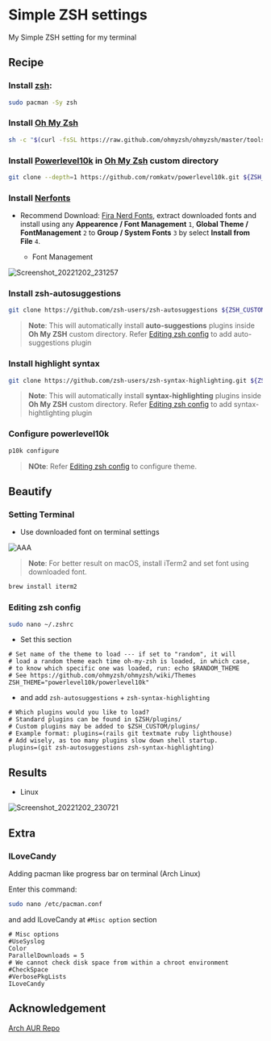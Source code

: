 # Simple ZSH settings
My Simple ZSH setting for my terminal

## Recipe

### Install [zsh](https://aur.archlinux.org/):

```zsh
sudo pacman -Sy zsh
```

### Install [Oh My Zsh](https://ohmyz.sh/)

```zsh
sh -c "$(curl -fsSL https://raw.github.com/ohmyzsh/ohmyzsh/master/tools/install.sh)"
```

### Install [Powerlevel10k](https://github.com/romkatv/powerlevel10k) in [Oh My Zsh](https://ohmyz.sh/) custom directory

```zsh
git clone --depth=1 https://github.com/romkatv/powerlevel10k.git ${ZSH_CUSTOM:-$HOME/.oh-my-zsh/custom}/themes/powerlevel10k
```

### Install [Nerfonts](https://www.nerdfonts.com/font-downloads)

* Recommend Download: [Fira Nerd Fonts](https://github.com/ryanoasis/nerd-fonts/releases/download/v2.2.2/FiraCode.zip), extract downloaded fonts and install using any **Appearence / Font Management** `1`, **Global Theme / FontManagement** `2` to **Group / System Fonts** `3` by select **Install from File** `4`.

  * Font Management

![Screenshot_20221202_231257](https://user-images.githubusercontent.com/72515939/205325060-933e84ea-30bc-411e-b7c7-dc6d365ba5cd.png)

### Install zsh-autosuggestions

```zsh
git clone https://github.com/zsh-users/zsh-autosuggestions ${ZSH_CUSTOM:-~/.oh-my-zsh/custom}/plugins/zsh-autosuggestions
```
> **Note**: This will automatically install **auto-suggestions** plugins inside **Oh My ZSH** custom directory. Refer [Editing zsh config](https://github.com/theofficialcopypaste/SimpleZSHSettings/blob/main/README.md#editing-zsh-config) to add auto-suggestions plugin

### Install highlight syntax

```zsh
git clone https://github.com/zsh-users/zsh-syntax-highlighting.git ${ZSH_CUSTOM:-~/.oh-my-zsh/custom}/plugins/zsh-syntax-highlighting
```
> **Note**: This will automatically install **syntax-highlighting** plugins inside **Oh My ZSH** custom directory. Refer [Editing zsh config](https://github.com/theofficialcopypaste/SimpleZSHSettings/blob/main/README.md#editing-zsh-config) to add syntax-hightlighting plugin

### Configure powerlevel10k

```zsh
p10k configure 
```
> **NOte**: Refer [Editing zsh config](https://github.com/theofficialcopypaste/SimpleZSHSettings/blob/main/README.md#editing-zsh-config) to configure theme.

## Beautify

### Setting Terminal

* Use downloaded font on terminal settings

![AAA](https://user-images.githubusercontent.com/72515939/204857692-e74ba764-4200-4f47-b7e6-29099bb60fe7.png)

> **Note**: For better result on macOS, install iTerm2 and set font using downloaded font.

```zsh
brew install iterm2
```

### Editing zsh config
```zsh
sudo nano ~/.zshrc
```

  * Set this section

```nano
# Set name of the theme to load --- if set to "random", it will
# load a random theme each time oh-my-zsh is loaded, in which case,
# to know which specific one was loaded, run: echo $RANDOM_THEME
# See https://github.com/ohmyzsh/ohmyzsh/wiki/Themes
ZSH_THEME="powerlevel10k/powerlevel10k"
```

  * and add `zsh-autosuggestions` + `zsh-syntax-highlighting`

```nano
# Which plugins would you like to load?
# Standard plugins can be found in $ZSH/plugins/
# Custom plugins may be added to $ZSH_CUSTOM/plugins/
# Example format: plugins=(rails git textmate ruby lighthouse)
# Add wisely, as too many plugins slow down shell startup.
plugins=(git zsh-autosuggestions zsh-syntax-highlighting)
```

## Results

* Linux

![Screenshot_20221202_230721](https://user-images.githubusercontent.com/72515939/205324364-a0687f4f-7ba1-4395-a3a7-ec6ffe46ffc0.png)

## Extra

### ILoveCandy

Adding pacman like progress bar on terminal (Arch Linux)

Enter this command:
```zsh
sudo nano /etc/pacman.conf 
```

and add ILoveCandy at `#Misc option` section

```nano
# Misc options
#UseSyslog
Color
ParallelDownloads = 5
# We cannot check disk space from within a chroot environment
#CheckSpace
#VerbosePkgLists
ILoveCandy
```

## Acknowledgement

[Arch AUR Repo](https://aur.archlinux.org/packages/anycable-go)
